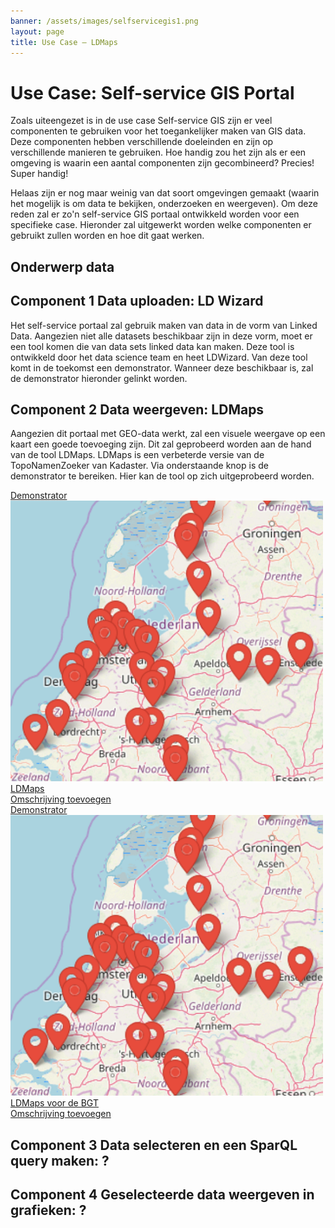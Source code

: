 ```yaml
---
banner: /assets/images/selfservicegis1.png
layout: page
title: Use Case ― LDMaps
---
```

# Use Case: Self-service GIS Portal

Zoals uiteengezet is in de use case Self-service GIS zijn er veel componenten te gebruiken voor het toegankelijker maken 
van GIS data. Deze componenten hebben verschillende doeleinden en zijn op verschillende manieren te gebruiken. Hoe 
handig zou het zijn als er een omgeving is waarin een aantal componenten zijn gecombineerd? Precies! Super handig!

Helaas zijn er nog maar weinig van dat soort omgevingen gemaakt (waarin het mogelijk is om data te bekijken, onderzoeken 
en weergeven). Om deze reden zal er zo'n self-service GIS portaal ontwikkeld worden voor een specifieke case. Hieronder 
zal uitgewerkt worden welke componenten er gebruikt zullen worden en hoe dit gaat werken.

## Onderwerp data 


## Component 1 Data uploaden: LD Wizard
Het self-service portaal zal gebruik maken van data in de vorm van Linked Data. Aangezien niet alle datasets beschikbaar 
zijn in deze vorm, moet er een tool komen die van data sets linked data kan maken. Deze tool is ontwikkeld door het data 
science team en heet LDWizard. Van deze tool komt in de toekomst een demonstrator. Wanneer deze beschikbaar is, zal de 
demonstrator hieronder gelinkt worden. 


## Component 2 Data weergeven: LDMaps
Aangezien dit portaal met GEO-data werkt, zal een visuele weergave op een kaart een goede toevoeging zijn. Dit zal 
geprobeerd worden aan de hand van de tool LDMaps. LDMaps is een verbeterde versie van de TopoNamenZoeker van Kadaster. 
Via onderstaande knop is de demonstrator te bereiken. Hier kan de tool op zich uitgeprobeerd worden.


<div class="cards-wrapper">
  <a href="/demonstrators/ldmapTest/index.html">
    <div class="card">
      <div class="card-type">Demonstrator</div>
      <img class="card-image" src="/assets/images/Plattegrond-ldmaps.png">
      <div class="card-title">LDMaps</div>
      <div class="card-description"> Omschrijving toevoegen</div>
    </div>
  </a>
</div>


<div class="cards-wrapper">
  <a href="/demonstrators/LDMaps_BGT/index.html">
    <div class="card">
      <div class="card-type">Demonstrator</div>
      <img class="card-image" src="/assets/images/Plattegrond-ldmaps.png">
      <div class="card-title">LDMaps voor de BGT</div>
      <div class="card-description"> Omschrijving toevoegen</div>
    </div>
  </a>
</div>

## Component 3 Data selecteren en een SparQL query maken: ?

## Component 4 Geselecteerde data weergeven in grafieken: ?





